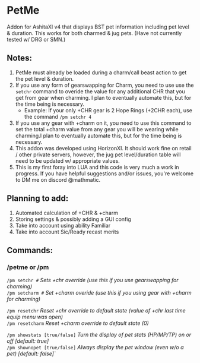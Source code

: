 # PetMe
Addon for AshitaXI v4 that displays BST pet information including pet level &amp; duration. This works for both
charmed & jug pets. (Have not currently tested w/ DRG or SMN.)

## Notes:
1)	PetMe must already be loaded during a charm/call beast action to get the pet level & duration.
2)	If you use any form of gearswapping for Charm, you need to use use the `setchr` command to overide
	the value for any additional CHR that you get from gear when charming. I plan to eventually automate
	this, but for the time being is necessary.  
   	- Example: If your only +CHR gear is 2 Hope Rings (+2CHR each), use the command `/pm setchr 4`
3)	If you use any gear with +charm on it, you need to use this command to set the total +charm value
	from any gear you will be wearing while charming.I plan to eventually automate
	this, but for the time being is necessary.
4)	This addon was developed using HorizonXI. It should work fine on retail / other private servers,
   	however, the jug pet level/duration table will need to be updated w/ appropriate values.
5)	This is my first foray into LUA and this code is very much a work in progress. If you have helpful
	suggestions and/or issues, you're welcome to DM me on discord @mathmatic.

## Planning to add:
1) Automated calculation of +CHR & +charm
2) Storing settings & possibly adding a GUI config
3) Take into account using ability Familiar
4) Take into account Sic/Ready recast merits

## Commands:
### /petme or /pm
 `/pm setchr #` *Sets +chr override (use this if you use gearswapping for charming)*  
 `/pm setcharm #` *Set +charm overide (use this if you using gear with +charm for charming)*  

 `/pm resetchr`  *Reset +chr override to default state (value of +chr last time equip menu was open)*  
 `/pm resetcharm`  *Reset +charm override to default state (0)*  

 `/pm showstats [true/false]`  *Turn the display of pet stats (HP/MP/TP) on or off [default: true]*  
 `/pm shownopet [true/false]`  *Always display the pet window (even w/o a pet) [default: false]`*  
